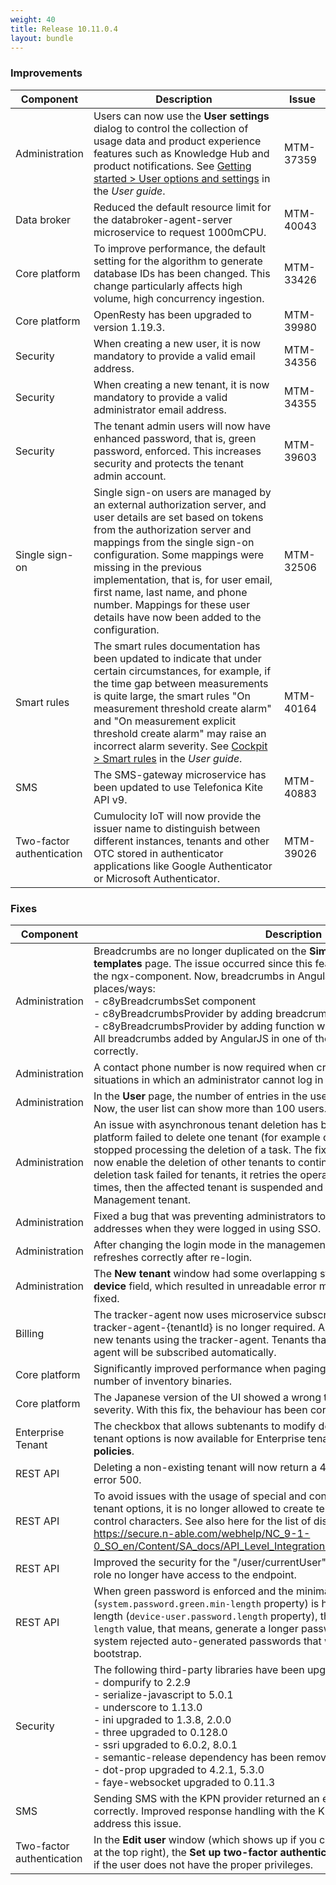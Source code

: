 ```yaml
---
weight: 40
title: Release 10.11.0.4
layout: bundle
---
```


<!--10.10.1.0 - 10.10.21.0; 10.11.0.0 - 10.11.0.4-->

### Improvements

<div><table ><colgroup>
<col style="width: 15%;"><col style="width: 70%;"><col style="width: 15%;"></colgroup>
<thead><tr>
<th>
Component</th>
<th>
Description</th>
<th>
Issue</th>
</tr>
</thead><tbody>

<tr>
<td>
Administration </td>
<td > Users can now use the <b>User settings</b> dialog to control the collection of usage data and product experience features such as Knowledge Hub and product notifications. See <a href="https://cumulocity.com/guides/10.11.0/users-guide/getting-started/#user-settings" class="no-ajaxy">Getting started > User options and settings</a> in the <i>User guide</i>.</td>
<td>
MTM-37359</td>
</tr>

<tr>
<td>
Data broker</td>
<td > Reduced the default resource limit for the databroker-agent-server microservice to request 1000mCPU. </td>
<td>
MTM-40043</td>
</tr>

<tr>
<td>
Core platform</td>
<td > To improve performance, the default setting for the algorithm to generate database IDs has been changed. This change particularly affects high volume, high concurrency ingestion. </td>
<td>
MTM-33426</td>
</tr>

<tr>
<td>
Core platform </td>
<td > OpenResty has been upgraded to version 1.19.3. </td>
<td>
MTM-39980</td>
</tr>

<tr>
<td>
Security</td>
<td > When creating a new user, it is now mandatory to provide a valid email address. </td>
<td>
MTM-34356</td>
</tr>

<tr>
<td>
Security</td>
<td > When creating a new tenant, it is now mandatory to provide a valid administrator email address. </td>
<td>
MTM-34355</td>
</tr>

<tr>
<td>
Security</td>
<td > The tenant admin users will now have enhanced password, that is, green password, enforced. This increases security and protects the tenant admin account. </td>
<td>
MTM-39603</td>
</tr>

<tr>
<td>
Single sign-on</td>
<td > Single sign-on users are managed by an external authorization server, and user details are set based on tokens from the authorization server and mappings from the single sign-on configuration. Some mappings were missing in the previous implementation, that is, for user email, first name, last name, and phone number. Mappings for these user details have now been added to the configuration.</td>
<td>
MTM-32506</td>
</tr>

<tr>
<td>Smart rules</td>
<td > The smart rules documentation has been updated to indicate that under certain circumstances, for example, if the time gap between measurements is quite large, the smart rules "On measurement threshold create alarm" and "On measurement explicit threshold create alarm" may raise an incorrect alarm severity. See <a href="https://cumulocity.com/guides/10.11.0/users-guide/cockpit/#smart-rules" class="no-ajaxy">Cockpit > Smart rules</a> in the <i>User guide</i>.</td>
<td>
MTM-40164</td>
</tr>

<tr>
<td>
SMS</td>
<td> The SMS-gateway microservice has been updated to use Telefonica Kite API v9. </td>
<td>
MTM-40883</td>
</tr>

<tr>
<td>
Two-factor authentication</td>
<td > Cumulocity IoT will now provide the issuer name to distinguish between different instances, tenants and other OTC stored in authenticator applications like Google Authenticator or Microsoft Authenticator. </td>
<td>
MTM-39026</td>
</tr>

</tbody></table></div>



### Fixes

<div><table ><colgroup>
<col style="width: 15%;"><col style="width: 70%;"><col style="width: 15%;"></colgroup>
<thead><tr>
<th>
Component</th>
<th>
Description</th>
<th>
Issue</th>
</tr>
</thead><tbody>

<tr>
<td>
Administration</td>
<td > Breadcrumbs are no longer duplicated on the <b>Simulator</b> page and the <b>SmartRest templates</b> page. The issue occurred since this feature had not been fully migrated to the ngx-component. Now, breadcrumbs in AngularJS can be added in 3 different places/ways:
<br>- c8yBreadcrumbsSet component
<br>- c8yBreadcrumbsProvider by adding breadcrumbs array
<br>- c8yBreadcrumbsProvider by adding function which can be invoked
<br>All breadcrumbs added by AngularJS in one of these ways should now work correctly.</td>
<td>
MTM-38693</td>
</tr>

<tr>
<td>
Administration</td>
<td > A contact phone number is now required when creating a new tenant to avoid situations in which an administrator cannot log in when TFA by SMS is enabled.</td>
<td>
MTM-39412</td>
</tr>

<tr>
<td>
Administration</td>
<td > In the <b>User</b> page, the number of entries in the user list was restricted to 100 items. Now, the user list can show more than 100 users.</td>
<td>
MTM-40458</td>
</tr>

<tr>
<td>
Administration</td>
<td > An issue with asynchronous tenant deletion has been resolved. Previously, when the platform failed to delete one tenant (for example due to database issues), then it stopped processing the deletion of a task. The fix contains handling errors, which now enable the deletion of other tenants to continue. Additionally, after a tenant deletion task failed for tenants, it retries the operation for up to 10 times. If it fails 10 times, then the affected tenant is suspended and an alarm is raised on the Management tenant.</td>
<td>
MTM-40638</td>
</tr>

<tr>
<td>
Administration</td>
<td> Fixed a bug that was preventing administrators to change local users email addresses when they were logged in using SSO.</td>
<td>
MTM-40875</td>
</tr>

<tr>
<td>
Administration</td>
<td> After changing the login mode in the management tenant, the login mode now refreshes correctly after re-login.</td>
<td>
MTM-37603</td>
</tr>

<tr>
<td>
Administration</td>
<td> The <b>New tenant</b> window had some overlapping style issues on the <b>Storage limit per device</b> field, which resulted in unreadable error messages. These issues have been fixed.</td>
<td>
MTM-41498</td>
</tr>

<tr>
<td>
Billing</td>
<td > The tracker-agent now uses microservice subscription. The registration of tenants tracker-agent-{tenantId} is no longer required. A subscription is now required for new tenants using the tracker-agent. Tenants that have already been using tracker-agent will be subscribed automatically.</td>
<td>
MTM-34597</td>
</tr>

<tr>
<td>
Core platform</td>
<td > Significantly improved performance when paging the file repository with a large number of inventory binaries.</td>
<td>
MTM-37890</td>
</tr>

<tr>
<td>
Core platform</td>
<td > The Japanese version of the UI showed a wrong translation for the "Major" alarm severity. With this fix, the behaviour has been corrected.</td>
<td>
MTM-40111</td>
</tr>

<tr>
<td>
Enterprise Tenant</td>
<td > The checkbox that allows subtenants to modify definitions of retention rules or tenant options is now available for Enterprise tenants under <b>Administration</b> > <b>Tenant policies</b>.</td>
<td>
MTM-39494</td>
</tr>

<tr>
<td>
REST API</td>
<td > Deleting a non-existing tenant will now return a 404 HTTP status code instead of an error 500.</td>
<td>
MTM-38976</td>
</tr>

<tr>
<td>
REST API</td>
<td > To avoid issues with the usage of special and control characters when creating tenant options, it is no longer allowed to create tenant options with special HTTP and control characters. See also here for the list of disabled special HTTP characters: <a href="https://secure.n-able.com/webhelp/NC_9-1-0_SO_en/Content/SA_docs/API_Level_Integration/API_Integration_URLEncoding.html" class="no-ajaxy">https://secure.n-able.com/webhelp/NC_9-1-0_SO_en/Content/SA_docs/API_Level_Integration/API_Integration_URLEncoding.html</a>.</td>
<td>
MTM-37683</td>
</tr>

<tr>
<td>
REST API</td>
<td> Improved the security for the "/user/currentUser" endpoint - users with SYSTEM role no longer have access to the endpoint.</td>
<td>
MTM-39852</td>
</tr>

<tr>
<td>
REST API</td>
<td> When green password is enforced and the minimal strong password length (<code>system.password.green.min-length</code> property) is higher than the device password length (<code>device-user.password.length</code> property), the system will use the <code>green.min-length</code> value, that means, generate a longer password. Prior to this change, the system rejected auto-generated passwords that were too short blocking device bootstrap.</td>
<td>
MTM-39836</td>
</tr>

<tr>
<td>
Security</td>
<td > The following third-party libraries have been upgraded to fix security vulnerabilities:
<br>- dompurify to 2.2.9
<br>- serialize-javascript to 5.0.1
<br>- underscore to 1.13.0
<br>- ini upgraded to 1.3.8, 2.0.0
<br>- three upgraded to 0.128.0
<br>- ssri upgraded to 6.0.2, 8.0.1
<br>- semantic-release dependency has been removed
<br>- dot-prop upgraded to 4.2.1, 5.3.0
<br>- faye-websocket upgraded to 0.11.3</td>
<td>
MTM-39109</td>
</tr>

<tr>
<td>
SMS</td>
<td > Sending SMS with the KPN provider returned an error even when the SMS was sent correctly. Improved response handling with the KPN API has been implemented to address this issue.</td>
<td>
MTM-40724</td>
</tr>

<tr>
<td>
Two-factor authentication</td>
<td > In the <b>Edit user</b> window (which shows up if you click <b>User settings</b> in the user menu at the top right), the <b>Set up two-factor authentication</b> button will no longer appear, if the user does not have the proper privileges.</td>
<td>
MTM-38374</td>
</tr>

</tbody></table></div>
